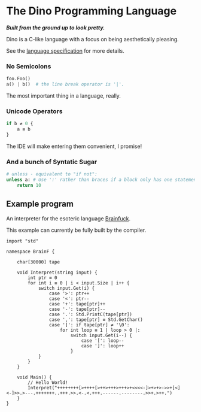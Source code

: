 # The Dino Programming Language
**_Built from the ground up to look pretty._**

Dino is a C-like language with a focus on being aesthetically pleasing.

See the [language specification](https://docs.google.com/document/d/11jGM8cC0KQR9h4z7kOGGzQrC-q2TgwGZS2JI9Ti4QCI) for more details.

### No Semicolons

```python
foo.Foo()
a() | b()  # the line break operator is '|'.
```

The most important thing in a language, really.

### Unicode Operators

```python
if b ≠ 0 {
    a ≡ b
}
```

The IDE will make entering them convenient, I promise!

### And a bunch of Syntatic Sugar

```perl
# unless - equivalent to "if not":
unless a: # Use ':' rather than braces if a block only has one statement
    return 10
```

## Example program

An interpreter for the esoteric language [Brainfuck](https://en.wikipedia.org/wiki/Brainfuck). 

This example can currently be fully built by the compiler.

```
import "std"

namespace BrainF {
    
    char[30000] tape

    void Interpret(string input) {
        int ptr ≡ 0
        for int i ≡ 0 | i < input.Size | i++ {
			switch input.Get(i) {
				case '>': ptr++
				case '<': ptr--
				case '+': tape[ptr]++
            	case '-': tape[ptr]--
				case '.': Std.PrintC(tape[ptr])
				case ',': tape[ptr] ≡ Std.GetChar()
				case ']': if tape[ptr] ≠ '\0':
					for int loop ≡ 1 | loop > 0 |:
						switch input.Get(i--) {
							case '[': loop--
							case ']': loop++
						}
			}
        }
    }

    void Main() {
        // Hello World!
        Interpret("++++++++[>++++[>++>+++>+++>+<<<<-]>+>+>->>+[<]<-]>>.>---.+++++++..+++.>>.<-.<.+++.------.--------.>>+.>++.")
    }
}
```